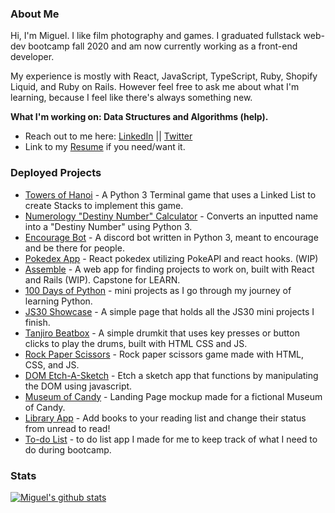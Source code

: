 ### About Me

Hi, I'm Miguel. I like film photography and games. I graduated fullstack web-dev bootcamp fall 2020 and am now currently working as a front-end developer.

My experience is mostly with React, JavaScript, TypeScript, Ruby, Shopify Liquid, and Ruby on Rails. However feel free to ask me about what I'm learning, because I feel like there's always something new. 

**What I'm working on: Data Structures and Algorithms (help).**

- Reach out to me here: [LinkedIn](https://www.linkedin.com/in/reynaldo-miguel-palo/) || [Twitter](https://twitter.com/MigsDev) 
- Link to my [Resume](https://docs.google.com/document/d/1U4XzpqUVTeWNWz_ODcjHcpyEw2mv2FfyJvfqwAko_ZA/edit?usp=sharing) if you need/want it.

### Deployed Projects
- [Towers of Hanoi](https://github.com/rmdpalo/towers-of-hanoi) - A Python 3 Terminal game that uses a Linked List to create Stacks to implement this game.
- [Numerology "Destiny Number" Calculator](https://github.com/rmdpalo/numerology-calculator/tree/main) - Converts an inputted name into a "Destiny Number" using Python 3.
- [Encourage Bot](https://github.com/rmdpalo/Encourage-Bot) - A discord bot written in Python 3, meant to encourage and be there for people.
- [Pokedex App](https://bndiep.github.io/pokedex/) - React pokedex utilizing PokeAPI and react hooks. (WIP)
- [Assemble](https://github.com/rmdpalo/assemble) - A web app for finding projects to work on, built with React and Rails (WIP). Capstone for LEARN.
- [100 Days of Python](https://github.com/rmdpalo/100-days-of-python/) - mini projects as I go through my journey of learning Python. 
- [JS30 Showcase](https://rmdpalojs30.netlify.app/) - A simple page that holds all the JS30 mini projects I finish.
- [Tanjiro Beatbox](https://tanjirobeatbox.netlify.app/) - A simple drumkit that uses key presses or button clicks to play the drums, built with HTML CSS and JS.
- [Rock Paper Scissors](https://rmdpalo.github.io/rock-paper-scissors/) - Rock paper scissors game made with HTML, CSS, and JS.
- [DOM Etch-A-Sketch](https://rmdpalo.github.io/etch-a-sketch/) - Etch a sketch app that functions by manipulating the DOM using javascript.
- [Museum of Candy](https://rmdpalomoc.netlify.app/) - Landing Page mockup made for a fictional Museum of Candy.
- [Library App](https://rmdpalo.github.io/library-app/) - Add books to your reading list and change their status from unread to read!
- [To-do List](https://rmdpalotodo.netlify.app/) - to do list app I made for me to keep track of what I need to do during bootcamp.


### Stats
[![Miguel's github stats](https://github-readme-stats.vercel.app/api?username=rmdpalo&count_private=true)](https://github.com/anuraghazra/github-readme-stats)
<!--
**rmdpalo/rmdpalo** is a ✨ _special_ ✨ repository because its `README.md` (this file) appears on your GitHub profile.

Here are some ideas to get you started:
- 🔭 I’m currently working on ...
- 🌱 I’m currently learning ...
- 👯 I’m looking to collaborate on ...
- 🤔 I’m looking for help with ...
- 💬 Ask me about ...
- 📫 How to reach me: ...
- 😄 Pronouns: ...
- ⚡ Fun fact: ...
-->
